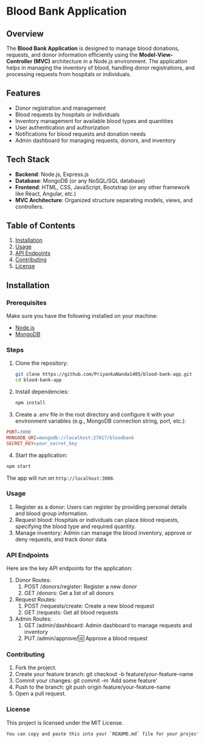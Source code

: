 # Blood Bank Application

## Overview
The **Blood Bank Application** is designed to manage blood donations, requests, and donor information efficiently using the **Model-View-Controller (MVC)** architecture in a Node.js environment. The application helps in managing the inventory of blood, handling donor registrations, and processing requests from hospitals or individuals.

## Features
- Donor registration and management
- Blood requests by hospitals or individuals
- Inventory management for available blood types and quantities
- User authentication and authorization
- Notifications for blood requests and donation needs
- Admin dashboard for managing requests, donors, and inventory

## Tech Stack
- **Backend**: Node.js, Express.js
- **Database**: MongoDB (or any NoSQL/SQL database)
- **Frontend**: HTML, CSS, JavaScript, Bootstrap (or any other framework like React, Angular, etc.)
- **MVC Architecture**: Organized structure separating models, views, and controllers.

## Table of Contents
1. [Installation](#installation)
2. [Usage](#usage)
3. [API Endpoints](#api-endpoints)
4. [Contributing](#contributing)
5. [License](#license)

## Installation

### Prerequisites
Make sure you have the following installed on your machine:
- [Node.js](https://nodejs.org/en/download/)
- [MongoDB](https://www.mongodb.com/try/download/community)

### Steps
1. Clone the repository:
   ```bash
   git clone https://github.com/PriyankaNanda1405/blood-bank-app.git
   cd blood-bank-app

2. Install dependencies:

   ```bash
   npm install
   ```
3. Create a .env file in the root directory and configure it with your environment variables (e.g., MongoDB connection string, port, etc.):

```makefile
PORT=3000
MONGODB_URI=mongodb://localhost:27017/bloodbank
SECRET_KEY=your_secret_key
```
4. Start the application:

```bash
npm start
```
The app will run on `http://localhost:3000`.

### Usage
1. Register as a donor: Users can register by providing personal details and blood group information.
2. Request blood: Hospitals or individuals can place blood requests, specifying the blood type and required quantity.
3. Manage inventory: Admin can manage the blood inventory, approve or deny requests, and track donor data.

### API Endpoints
Here are the key API endpoints for the application:
1. Donor Routes:
    1. POST /donors/register: Register a new donor
    2. GET /donors: Get a list of all donors
2. Request Routes:
    1. POST /requests/create: Create a new blood request
    2. GET /requests: Get all blood requests
3. Admin Routes:
    1. GET /admin/dashboard: Admin dashboard to manage requests and inventory
    2. PUT /admin/approve/:id: Approve a blood request

### Contributing
1. Fork the project.
2. Create your feature branch: git checkout -b feature/your-feature-name
3. Commit your changes: git commit -m 'Add some feature'
4. Push to the branch: git push origin feature/your-feature-name
5. Open a pull request.

### License
This project is licensed under the MIT License.
```bash
You can copy and paste this into your `README.md` file for your project. This format is ready to use and covers all the necessary details for your Blood Bank Application.
```
